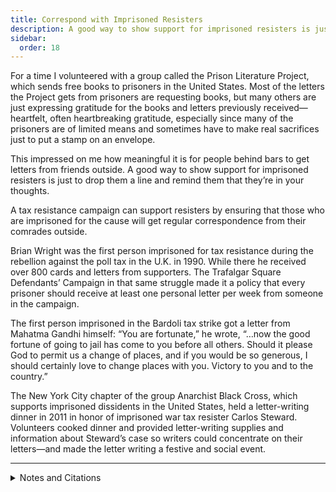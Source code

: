 ```yaml
---
title: Correspond with Imprisoned Resisters
description: A good way to show support for imprisoned resisters is just to drop them a line and remind them that they’re in your thoughts.
sidebar:
  order: 18
---
```

For a time I volunteered with a group called the Prison Literature Project, which sends free books to prisoners in the United States.
Most of the letters the Project gets from prisoners are requesting books, but many others are just expressing gratitude for the books and letters previously received—heartfelt, often heartbreaking gratitude, especially since many of the prisoners are of limited means and sometimes have to make real sacrifices just to put a stamp on an envelope.

This impressed on me how meaningful it is for people behind bars to get letters from friends outside.
A good way to show support for imprisoned resisters is just to drop them a line and remind them that they’re in your thoughts.

A tax resistance campaign can support resisters by ensuring that those who are imprisoned for the cause will get regular correspondence from their comrades outside.

Brian Wright was the first person imprisoned for tax resistance during the rebellion against the poll tax in the U.K. in 1990.
While there he received over 800 cards and letters from supporters.
The Trafalgar Square Defendants’ Campaign in that same struggle made it a policy that every prisoner should receive at least one personal letter per week from someone in the campaign.

The first person imprisoned in the Bardoli tax strike got a letter from Mahatma Gandhi himself:
“You are fortunate,” he wrote, “…now the good fortune of going to jail has come to you before all others.
Should it please God to permit us a change of places, and if you would be so generous, I should certainly love to change places with you.
Victory to you and to the country.”

The New York City chapter of the group Anarchist Black Cross, which supports imprisoned dissidents in the United States, held a letter-writing dinner in 2011 in honor of imprisoned war tax resister Carlos Steward.
Volunteers cooked dinner and provided letter-writing supplies and information about Steward’s case so writers could concentrate on their letters—and made the letter writing a festive and social event.

<hr />

<details>
<summary>Notes and Citations</summary>

* Burns, Danny <i>Poll Tax Rebellion</i> AK Press (1992), pp. 126, 166
* Desai, Mahadev <i>The Story of Bardoli</i> (1929) pp. 123–24
* [“Letter-Writing for War Tax Resister Carlos Steward”](https://nycabc.wordpress.com/2011/01/03/tuesday-january-4th-letter-writing-for-war-tax-resister-carlos-steward/) NYC Anarchist Black Cross 3 January 2011

</details>
